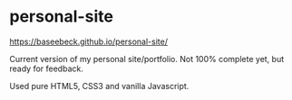 # personal-site
https://baseebeck.github.io/personal-site/

Current version of my personal site/portfolio. Not 100% complete yet, but ready for feedback.

Used pure HTML5, CSS3 and vanilla Javascript.
